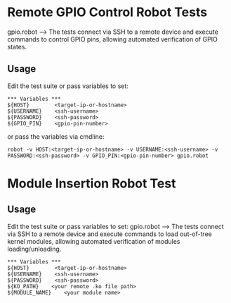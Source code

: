 # Remote GPIO Control Robot Tests
gpio.robot --> The tests connect via SSH to a remote device and execute commands to control GPIO pins, allowing automated verification of GPIO states.

## Usage

Edit the test suite or pass variables to set:

```robot
*** Variables ***
${HOST}        <target-ip-or-hostname>
${USERNAME}    <ssh-username>
${PASSWORD}    <ssh-password>
${GPIO_PIN}    <gpio-pin-number>
```
or pass the variables via cmdline:
```
robot -v HOST:<target-ip-or-hostname> -v USERNAME:<ssh-username> -v PASSWORD:<ssh-password> -v GPIO_PIN:<gpio-pin-number> gpio.robot
```
# Module Insertion Robot Test

## Usage

Edit the test suite or pass variables to set:
gpio.robot --> The tests connect via SSH to a remote device and execute commands to load out-of-tree kernel modules, allowing automated verification of modules loading/unloading.

```robot
*** Variables ***
${HOST}        <target-ip-or-hostname>
${USERNAME}    <ssh-username>
${PASSWORD}    <ssh-password>
${KO_PATH}    <your remote .ko file path>
${MODULE_NAME}    <your module name>

```
